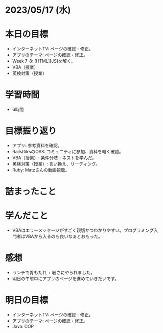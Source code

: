 # 2023/05/17 (水)

# 本日の目標

- インターネットTV: ページの確認・修正。
- アプリのテーマ: ページの確認・修正。
- Week 7-8: [HTML][JS]を解く。
- VBA（授業）
- 英検対策（授業）

# 学習時間

- 6時間

# 目標振り返り

- アプリ: 参考資料を確認。
- RailsGilrsのOSS: コミュニティに参加、資料を軽く確認。
- VBA（授業）: 条件分岐＋ネストを学んだ。
- 英検対策（授業）: 言い換え、リーディング。
- Ruby: Matzさんの動画視聴。

# 詰まったこと

# 学んだこと

- VBAはエラーメッセージがすごく親切かつわかりやすい。プログラミング入門者はVBAから入るのも良いなぁとおもった。

# 感想

- ランチで胃もたれ + 暑さにやられました。
- 明日の午前中にアプリのページを進めていきたいです。

# 明日の目標

- インターネットTV: ページの確認・修正。
- アプリのテーマ: ページの確認・修正。
- Java: OOP
